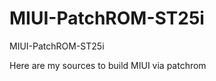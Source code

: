 MIUI-PatchROM-ST25i
===================

MIUI-PatchROM-ST25i

Here are my sources to build MIUI via patchrom
